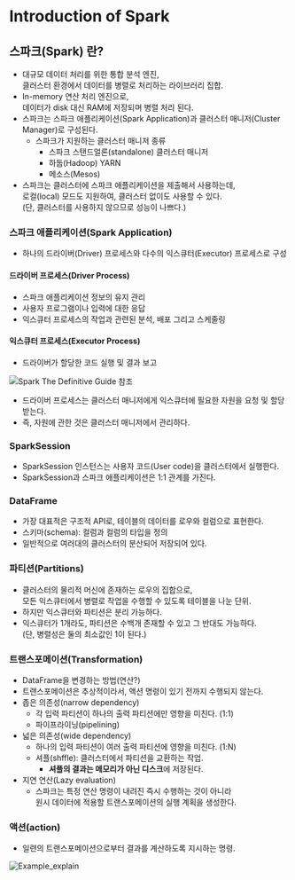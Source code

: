 # Introduction of Spark

## 스파크(Spark) 란? 
* 대규모 데이터 처리를 위한 통합 분석 엔진, \
클러스터 환경에서 데이터를 병렬로 처리하는 라이브러리 집합.
* In-memory 연산 처리 엔진으로, \
데이터가 disk 대신 RAM에 저장되며 병렬 처리 된다.
* 스파크는 스파크 애플리케이션(Spark Application)과 클러스터 매니저(Cluster Manager)로 구성된다.
  - 스파크가 지원하는 클러스터 매니저 종류
    + 스파크 스탠드얼론(standalone) 클러스터 매니저
    + 하둡(Hadoop) YARN
    + 메소스(Mesos)
* 스파크는 클러스터에 스파크 애플리케이션을 제출해서 사용하는데, \
로컬(local) 모드도 지원하여, 클러스터 없이도 사용할 수 있다. \
(단, 클러스터를 사용하지 않으므로 성능이 나쁘다.)

### 스파크 애플리케이션(Spark Application)
* 하나의 드라이버(Driver) 프로세스와 다수의 익스큐터(Executor) 프로세스로 구성

#### 드라이버 프로세스(Driver Process)
* 스파크 애플리케이션 정보의 유지 관리
* 사용자 프로그램이나 입력에 대한 응답
* 익스큐터 프로세스의 작업과 관련된 분석, 배포 그리고 스케줄링 

#### 익스큐터 프로세스(Executor Process)
* 드라이버가 할당한 코드 실행 및 결과 보고

![Spark The Definitive Guide 참조](./SparkStructure.png)
* 드라이버 프로세스는 클러스터 매니저에게 익스큐터에 필요한 자원을 요청 및 할당 받는다.
* 즉, 자원에 관한 것은 클러스터 매니저에서 관리하다.

### SparkSession
* SparkSession 인스턴스는 사용자 코드(User code)을 클러스터에서 실행한다.
* SparkSession과 스파크 애플리케이션은 1:1 관계를 가진다.

### DataFrame
* 가장 대표적은 구조적 API로, 테이블의 데이터를 로우와 컬럼으로 표현한다.
* 스키마(schema): 컬럼과 컬럼의 타입을 정의
* 일반적으로 여러대의 클러스터의 분산되어 저장되어 있다.

### 파티션(Partitions)
* 클러스터의 물리적 머신에 존재하는 로우의 집합으로, \
모든 익스큐터에서 병렬로 작업을 수행할 수 있도록 테이블을 나눈 단위.
* 하지만 익스큐터와 파티션은 분리 가능하다.
* 익스큐터가 1개라도, 파티션은 수백개 존재할 수 있고 그 반대도 가능하다. \
(단, 병렬성은 둘의 최소값인 1이 된다.)

### 트랜스포메이션(Transformation)
* DataFrame을 변경하는 방법(연산?)
* 트랜스포메이션은 추상적이라서, 액션 명령이 있기 전까지 수행되지 않는다.
* 좁은 의존성(narrow dependency)
    - 각 입력 파티션이 하나의 출력 파티션에만 영향을 미친다. (1:1)
    - 파이프라이닝(pipelining)
* 넓은 의존성(wide dependency)
    - 하나의 입력 파티션이 여러 출력 파티션에 영향을 미친다. (1:N)
    - 셔플(shffle): 클러스터에서 파티션을 교환하는 작업.
        + **셔플의 결과는 메모리가 아닌 디스크**에 저장된다.
* 지연 연산(Lazy evaluation)
    - 스파크는 특정 연산 명령이 내려진 즉시 수행하는 것이 아니라 \
    원시 데이터에 적용할 트랜스포메이션의 실행 계획을 생성한다.

### 액션(action)
* 일련의 트랜스포메이션으로부터 결과를 계산하도록 지시하는 명령.

![Example_explain](./sparkCode1.png)

